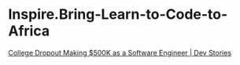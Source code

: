 # Inspire.Bring-Learn-to-Code-to-Africa
[College Dropout Making $500K as a Software Engineer | Dev Stories](https://youtu.be/_aJ_EV9i0eA)
